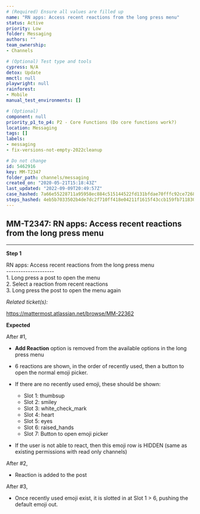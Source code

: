 ```yaml
---
# (Required) Ensure all values are filled up
name: "RN apps: Access recent reactions from the long press menu"
status: Active
priority: Low
folder: Messaging
authors: ""
team_ownership: 
- Channels

# (Optional) Test type and tools
cypress: N/A
detox: Update
mmctl: null
playwright: null
rainforest: 
- Mobile
manual_test_environments: []

# (Optional)
component: null
priority_p1_to_p4: P2 - Core Functions (Do core functions work?)
location: Messaging
tags: []
labels: 
- messaging
- fix-versions-not-empty-2022cleanup

# Do not change
id: 5462916
key: MM-T2347
folder_path: channels/messaging
created_on: "2020-05-21T15:18:43Z"
last_updated: "2022-09-09T20:49:57Z"
case_hashed: 7a66e55228711a95958ec884c515144522fd131bfdae70fffc92ce726868e944bd9f6adcd0f177c42fc89ab72ab37543
steps_hashed: 4eb5b7033502b4de7dc2f710ff418e04211f1615f43ccb159fb71183008c286599d9af7357c6c4606efe8ad565309443
---
```


## MM-T2347: RN apps: Access recent reactions from the long press menu

---

**Step 1**

RN apps: Access recent reactions from the long press menu\
\--------------------\
1\. Long press a post to open the menu\
2\. Select a reaction from recent reactions\
3\. Long press the post to open the menu again

_Related ticket(s):_

<https://mattermost.atlassian.net/browse/MM-22362>

**Expected**

After #1,

- **Add Reaction** option is removed from the available options in the long press menu

- 6 reactions are shown, in the order of recently used, then a button to open the normal emoji picker.

- If there are no recently used emoji, these should be shown:

  - Slot 1: thumbsup
  - Slot 2: smiley
  - Slot 3: white\_check\_mark
  - Slot 4: heart
  - Slot 5: eyes
  - Slot 6: raised\_hands
  - Slot 7: Button to open emoji picker

- If the user is not able to react, then this emoji row is HIDDEN (same as existing permissions with read only channels)

After #2,

- Reaction is added to the post

After #3,

- Once recently used emoji exist, it is slotted in at Slot 1 > 6, pushing the default emoji out.
